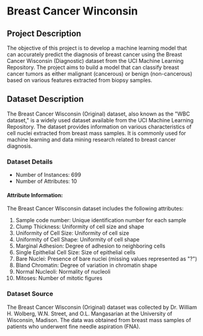 # Breast Cancer Winconsin
## Project Description
The objective of this project is to develop a machine learning model that can accurately predict the diagnosis of breast cancer using the Breast Cancer Wisconsin (Diagnostic) dataset from the UCI Machine Learning Repository. The project aims to build a model that can classify breast cancer tumors as either malignant (cancerous) or benign (non-cancerous) based on various features extracted from biopsy samples.

## Dataset Description
The Breast Cancer Wisconsin (Original) dataset, also known as the "WBC dataset," is a widely used dataset available from the UCI Machine Learning Repository. The dataset provides information on various characteristics of cell nuclei extracted from breast mass samples. It is commonly used for machine learning and data mining research related to breast cancer diagnosis.
### Dataset Details
* Number of Instances: 699
* Number of Attributes: 10
#### Attribute Information:
The Breast Cancer Wisconsin dataset includes the following attributes:
1. Sample code number: Unique identification number for each sample
2. Clump Thickness: Uniformity of cell size and shape
3. Uniformity of Cell Size: Uniformity of cell size
4. Uniformity of Cell Shape: Uniformity of cell shape
5. Marginal Adhesion: Degree of adhesion to neighboring cells
6. Single Epithelial Cell Size: Size of epithelial cells
7. Bare Nuclei: Presence of bare nuclei (missing values represented as "?")
8. Bland Chromatin: Degree of variation in chromatin shape
9. Normal Nucleoli: Normality of nucleoli
10. Mitoses: Number of mitotic figures
### Dataset Source
The Breast Cancer Wisconsin (Original) dataset was collected by Dr. William H. Wolberg, W.N. Street, and O.L. Mangasarian at the University of Wisconsin, Madison. The data was obtained from breast mass samples of patients who underwent fine needle aspiration (FNA).
